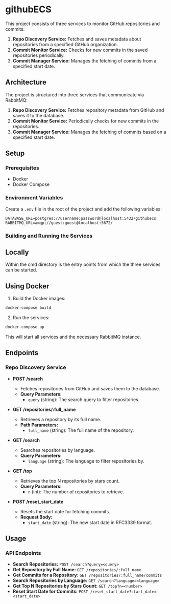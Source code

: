 # githubECS

This project consists of three services to monitor GitHub repositories and commits:
1. **Repo Discovery Service:** Fetches and saves metadata about repositories from a specified GitHub organization.
2. **Commit Monitor Service:** Checks for new commits in the saved repositories periodically.
3. **Commit Manager Service:** Manages the fetching of commits from a specified start date.

## Architecture

The project is structured into three services that communicate via RabbitMQ:

1. **Repo Discovery Service:** Fetches repository metadata from GitHub and saves it to the database.
2. **Commit Monitor Service:** Periodically checks for new commits in the repositories.
3. **Commit Manager Service:** Manages the fetching of commits based on a specified start date.

## Setup

### Prerequisites

- Docker
- Docker Compose

### Environment Variables

Create a `.env` file in the root of the project and add the following variables:

```
DATABASE_URL=postgres://username:password@localhost:5432/githubecs
RABBITMQ_URL=amqp://guest:guest@localhost:5672/
```

### Building and Running the Services

## Locally
Within the cmd directory is the entry points from which the three services can be started.

## Using Docker

1. Build the Docker images:

```sh
docker-compose build
```

2. Run the services:

```sh
docker-compose up
```

This will start all services and the necessary RabbitMQ instance.

## Endpoints

### Repo Discovery Service

- **POST /search**
    - Fetches repositories from GitHub and saves them to the database.
    - **Query Parameters:**
        - `query` (string): The search query to filter repositories.

- **GET /repositories/:full_name**
    - Retrieves a repository by its full name.
    - **Path Parameters:**
        - `full_name` (string): The full name of the repository.

- **GET /search**
    - Searches repositories by language.
    - **Query Parameters:**
        - `language` (string): The language to filter repositories by.

- **GET /top**
    - Retrieves the top N repositories by stars count.
    - **Query Parameters:**
        - `n` (int): The number of repositories to retrieve.

- **POST /reset_start_date**
    - Resets the start date for fetching commits.
    - **Request Body:**
        - `start_date` (string): The new start date in RFC3339 format.

## Usage

### API Endpoints

- **Search Repositories:** `POST /search?query=<query>`
- **Get Repository by Full Name:** `GET /repositories/:full_name`
- **Get Commits for a Repository:** `GET /repositories/:full_name/commits`
- **Search Repositories by Language:** `GET /search?language=<language>`
- **Get Top N Repositories by Stars Count:** `GET /top?n=<number>`
- **Reset Start Date for Commits:** `POST /reset_start_date?start_date=<start_date>`
